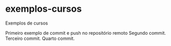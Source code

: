 # exemplos-cursos
Exemplos de cursos

Primeiro exemplo de commit e push no repositório remoto
Segundo commit.
Terceiro commit.
Quarto commit.
